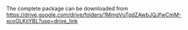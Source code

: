 The complete package can be downloaded from https://drive.google.com/drive/folders/1MmgVuTqdZAwbJQJfwCmM-xcoGLKjjYBL?usp=drive_link
